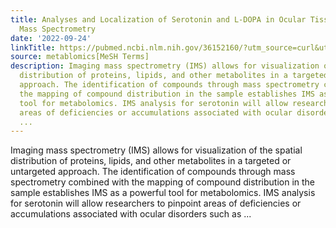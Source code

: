 ```yaml
---
title: Analyses and Localization of Serotonin and L-DOPA in Ocular Tissues by Imaging
  Mass Spectrometry
date: '2022-09-24'
linkTitle: https://pubmed.ncbi.nlm.nih.gov/36152160/?utm_source=curl&utm_medium=rss&utm_campaign=pubmed-2&utm_content=1Zkrxt7ktlCbHBXEV3v65xxSnkSWNsJ1A6Fq3gBniKhGfIUslK&fc=20210907212339&ff=20220928215211&v=2.17.8
source: metablomics[MeSH Terms]
description: Imaging mass spectrometry (IMS) allows for visualization of the spatial
  distribution of proteins, lipids, and other metabolites in a targeted or untargeted
  approach. The identification of compounds through mass spectrometry combined with
  the mapping of compound distribution in the sample establishes IMS as a powerful
  tool for metabolomics. IMS analysis for serotonin will allow researchers to pinpoint
  areas of deficiencies or accumulations associated with ocular disorders such as
  ...
---
```

Imaging mass spectrometry (IMS) allows for visualization of the spatial distribution of proteins, lipids, and other metabolites in a targeted or untargeted approach. The identification of compounds through mass spectrometry combined with the mapping of compound distribution in the sample establishes IMS as a powerful tool for metabolomics. IMS analysis for serotonin will allow researchers to pinpoint areas of deficiencies or accumulations associated with ocular disorders such as ...